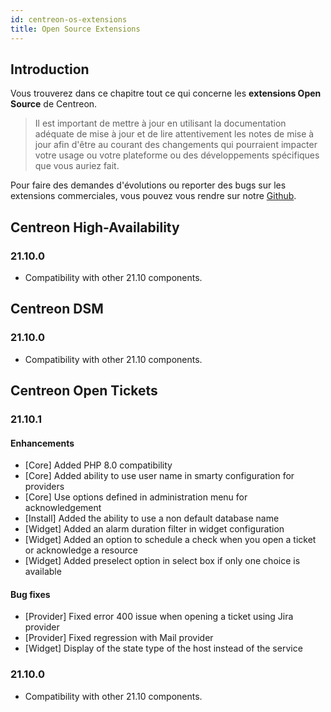 ```yaml
---
id: centreon-os-extensions
title: Open Source Extensions
---
```


## Introduction

Vous trouverez dans ce chapitre tout ce qui concerne les **extensions Open Source** de Centreon.

> Il est important de mettre à jour en utilisant la documentation adéquate de mise à jour et de lire attentivement les
> notes de mise à jour afin d'être au courant des changements qui pourraient impacter votre usage ou votre plateforme
> ou des développements spécifiques que vous auriez fait.

Pour faire des demandes d'évolutions ou reporter des bugs sur les extensions commerciales, vous pouvez vous rendre sur
notre [Github](https://github.com/centreon/centreon/issues/new/choose).

## Centreon High-Availability

### 21.10.0

- Compatibility with other 21.10 components.

## Centreon DSM

### 21.10.0

- Compatibility with other 21.10 components.

## Centreon Open Tickets

### 21.10.1

#### Enhancements

- [Core] Added PHP 8.0 compatibility
- [Core] Added ability to use user name in smarty configuration for providers
- [Core] Use options defined in administration menu for acknowledgement
- [Install] Added the ability to use a non default database name
- [Widget] Added an alarm duration filter in widget configuration
- [Widget] Added an option to schedule a check when you open a ticket or acknowledge a resource
- [Widget] Added preselect option in select box if only one choice is available

#### Bug fixes

- [Provider] Fixed error 400 issue when opening a ticket using Jira provider
- [Provider] Fixed regression with Mail provider
- [Widget] Display of the state type of the host instead of the service

### 21.10.0

- Compatibility with other 21.10 components.
